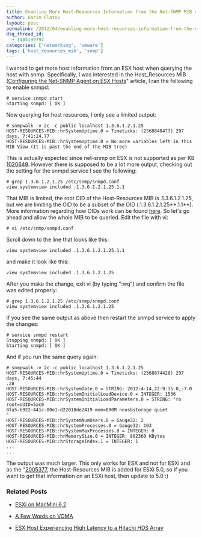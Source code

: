 ```yaml
---
title: Enabling More Host-Resources Information from the Net-SNMP MIB on ESX Classic
author: Karim Elatov
layout: post
permalink: /2012/04/enabling-more-host-resources-information-from-the-net-snmp-mib-on-esx-classic/
dsq_thread_id:
  - 1405199797
categories: ['networking', 'vmware']
tags: ['host_resources_mib', 'snmp']
---
```


I wanted to get more host information from an ESX host when querying the host with snmp. Specifically, I was interested in the Host_Resources MIB ([Configuring the Net-SNMP Agent on ESX Hosts](http://www.net-snmp.org/docs/mibs/host.html)" article, I ran the following to enable snmpd:


	# service snmpd start
	Starting snmpd: [ OK ]


Now querying for host resources, I only see a limited output:


	# snmpwalk -v 2c -c public localhost 1.3.6.1.2.1.25
	HOST-RESOURCES-MIB::hrSystemUptime.0 = Timeticks: (2568848477) 297 days, 7:41:24.77
	HOST-RESOURCES-MIB::hrSystemUptime.0 = No more variables left in this MIB View (It is past the end of the MIB tree)


This is actually expected since net-snmp on ESX is not supported as per KB [1020649](http://kb.vmware.com/kb/1020649). However there is supposed to be a lot more output, checking out the setting for the snmpd service I see the following:


	# grep 1.3.6.1.2.1.25 /etc/snmp/snmpd.conf
	view systemview included .1.3.6.1.2.1.25.1.1


That MIB is limited, the root OID of the Host-Resources MIB is .1.3.6.1.2.1.25, but we are limiting the OID to be a subset of the OID (.1.3.6.1.2.1.25**.1.1**). More information regarding how OIDs work can be found [here](http://en.wikipedia.org/wiki/Object_identifier). So let's go ahead and allow the whole MIB to be queried. Edit the file with vi:


	# vi /etc/snmp/snmpd.conf


Scroll down to the line that looks like this:


	view systemview included .1.3.6.1.2.1.25.1.1


and make it look like this:


	view systemview included .1.3.6.1.2.1.25


After you make the change, exit vi (by typing ":wq") and confirm the file was edited properly:


	# grep 1.3.6.1.2.1.25 /etc/snmp/snmpd.conf
	view systemview included .1.3.6.1.2.1.25


If you see the same output as above then restart the snmpd service to apply the changes:


	# service snmpd restart
	Stopping snmpd: [ OK ]
	Starting snmpd: [ OK ]


And if you run the same query again:


	# snmpwalk -v 2c -c public localhost 1.3.6.1.2.1.25
	HOST-RESOURCES-MIB::hrSystemUptime.0 = Timeticks: (2568874428) 297 days, 7:45:44
	.28
	HOST-RESOURCES-MIB::hrSystemDate.0 = STRING: 2012-4-14,22:9:35.0,-7:0
	HOST-RESOURCES-MIB::hrSystemInitialLoadDevice.0 = INTEGER: 1536
	HOST-RESOURCES-MIB::hrSystemInitialLoadParameters.0 = STRING: "ro root=UUID=5ac0
	8fa5-b922-441c-80e1-d22018de2419 mem=800M nousbstorage quiet
	"
	HOST-RESOURCES-MIB::hrSystemNumUsers.0 = Gauge32: 2
	HOST-RESOURCES-MIB::hrSystemProcesses.0 = Gauge32: 103
	HOST-RESOURCES-MIB::hrSystemMaxProcesses.0 = INTEGER: 0
	HOST-RESOURCES-MIB::hrMemorySize.0 = INTEGER: 802360 KBytes
	HOST-RESOURCES-MIB::hrStorageIndex.1 = INTEGER: 1
	...
	...


The output was much larger. This only works for ESX and not for ESXi and as the "[2005377](http://www.vmware.com/pdf/vsp_4_snmp_config.pdf), the Host-Resources MIB is added for ESXi 5.0, so if you want to get that information on an ESXi host, then update to 5.0 :)

### Related Posts

- [ESXi on MacMini 6,2](/2014/04/esxi-macmini-62/)
- [A Few Words on VOMA](http://virtuallyhyper.com/2012/09/a-few-words-on-voma/)

- [ESX Host Experiencing High Latency to a Hitachi HDS Array](/2012/04/esx-host-experiencing-high-latency-to-a-hitachi-array/)

